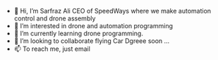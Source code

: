 - 👋 Hi, I’m Sarfraz Ali CEO of SpeedWays where we make automation control and drone assembly 
- 👀 I’m interested in drone and automation programming
- 🌱 I’m currently learning drone programming.
- 💞️ I’m looking to collaborate flying Car Dgreee soon ...
- 📫 To reach me, just email 

<!---
SpeedWays/SpeedWays is a ✨ special ✨ repository because its `README.md` (this file) appears on your GitHub profile.
You can click the Preview link to take a look at your changes.
--->

